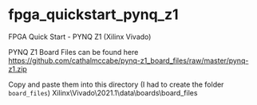 # fpga_quickstart_pynq_z1
FPGA Quick Start - PYNQ Z1 (Xilinx Vivado)

PYNQ Z1 Board Files can be found here
https://github.com/cathalmccabe/pynq-z1_board_files/raw/master/pynq-z1.zip

Copy and paste them into this directory (I had to create the folder `board_files`)
Xilinx\Vivado\2021.1\data\boards\board_files
